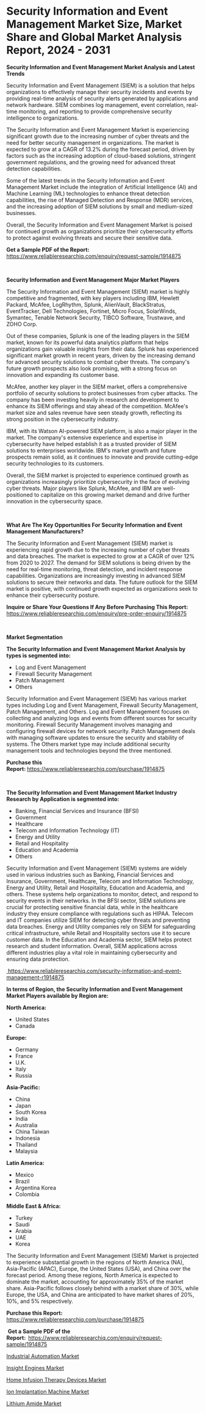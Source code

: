 <p><h1>Security Information and Event Management Market Size, Market Share and Global Market Analysis Report, 2024 - 2031</h1></p><p><strong>Security Information and Event Management Market Analysis and Latest Trends</strong></p>
<p><p>Security Information and Event Management (SIEM) is a solution that helps organizations to effectively manage their security incidents and events by providing real-time analysis of security alerts generated by applications and network hardware. SIEM combines log management, event correlation, real-time monitoring, and reporting to provide comprehensive security intelligence to organizations.</p><p>The Security Information and Event Management Market is experiencing significant growth due to the increasing number of cyber threats and the need for better security management in organizations. The market is expected to grow at a CAGR of 13.2% during the forecast period, driven by factors such as the increasing adoption of cloud-based solutions, stringent government regulations, and the growing need for advanced threat detection capabilities.</p><p>Some of the latest trends in the Security Information and Event Management Market include the integration of Artificial Intelligence (AI) and Machine Learning (ML) technologies to enhance threat detection capabilities, the rise of Managed Detection and Response (MDR) services, and the increasing adoption of SIEM solutions by small and medium-sized businesses.</p><p>Overall, the Security Information and Event Management Market is poised for continued growth as organizations prioritize their cybersecurity efforts to protect against evolving threats and secure their sensitive data.</p></p>
<p><strong>Get a Sample PDF of the Report:&nbsp;</strong> <a href="https://www.reliableresearchiq.com/enquiry/request-sample/1914875">https://www.reliableresearchiq.com/enquiry/request-sample/1914875</a></p>
<p>&nbsp;</p>
<p><strong>Security Information and Event Management Major Market Players</strong></p>
<p><p>The Security Information and Event Management (SIEM) market is highly competitive and fragmented, with key players including IBM, Hewlett Packard, McAfee, LogRhythm, Splunk, AlienVault, BlackStratus, EventTracker, Dell Technologies, Fortinet, Micro Focus, SolarWinds, Symantec, Tenable Network Security, TIBCO Software, Trustwave, and ZOHO Corp.</p><p>Out of these companies, Splunk is one of the leading players in the SIEM market, known for its powerful data analytics platform that helps organizations gain valuable insights from their data. Splunk has experienced significant market growth in recent years, driven by the increasing demand for advanced security solutions to combat cyber threats. The company's future growth prospects also look promising, with a strong focus on innovation and expanding its customer base.</p><p>McAfee, another key player in the SIEM market, offers a comprehensive portfolio of security solutions to protect businesses from cyber attacks. The company has been investing heavily in research and development to enhance its SIEM offerings and stay ahead of the competition. McAfee's market size and sales revenue have seen steady growth, reflecting its strong position in the cybersecurity industry.</p><p>IBM, with its Watson AI-powered SIEM platform, is also a major player in the market. The company's extensive experience and expertise in cybersecurity have helped establish it as a trusted provider of SIEM solutions to enterprises worldwide. IBM's market growth and future prospects remain solid, as it continues to innovate and provide cutting-edge security technologies to its customers.</p><p>Overall, the SIEM market is projected to experience continued growth as organizations increasingly prioritize cybersecurity in the face of evolving cyber threats. Major players like Splunk, McAfee, and IBM are well-positioned to capitalize on this growing market demand and drive further innovation in the cybersecurity space.</p></p>
<p>&nbsp;</p>
<p><strong>What Are The Key Opportunities For Security Information and Event Management Manufacturers?</strong></p>
<p><p>The Security Information and Event Management (SIEM) market is experiencing rapid growth due to the increasing number of cyber threats and data breaches. The market is expected to grow at a CAGR of over 12% from 2020 to 2027. The demand for SIEM solutions is being driven by the need for real-time monitoring, threat detection, and incident response capabilities. Organizations are increasingly investing in advanced SIEM solutions to secure their networks and data. The future outlook for the SIEM market is positive, with continued growth expected as organizations seek to enhance their cybersecurity posture.</p></p>
<p><strong>Inquire or Share Your Questions If Any Before Purchasing This Report:</strong> <a href="https://www.reliableresearchiq.com/enquiry/pre-order-enquiry/1914875">https://www.reliableresearchiq.com/enquiry/pre-order-enquiry/1914875</a></p>
<p>&nbsp;</p>
<p><strong>Market Segmentation</strong></p>
<p><strong>The Security Information and Event Management Market Analysis by types is segmented into:</strong></p>
<p><ul><li>Log and Event Management</li><li>Firewall Security Management</li><li>Patch Management</li><li>Others</li></ul></p>
<p><p>Security Information and Event Management (SIEM) has various market types including Log and Event Management, Firewall Security Management, Patch Management, and Others. Log and Event Management focuses on collecting and analyzing logs and events from different sources for security monitoring. Firewall Security Management involves managing and configuring firewall devices for network security. Patch Management deals with managing software updates to ensure the security and stability of systems. The Others market type may include additional security management tools and technologies beyond the three mentioned.</p></p>
<p><strong>Purchase this Report:&nbsp;</strong><a href="https://www.reliableresearchiq.com/purchase/1914875">https://www.reliableresearchiq.com/purchase/1914875</a></p>
<p>&nbsp;</p>
<p><strong>The Security Information and Event Management Market Industry Research by Application is segmented into:</strong></p>
<p><ul><li>Banking, Financial Services and Insurance (BFSI)</li><li>Government</li><li>Healthcare</li><li>Telecom and Information Technology (IT)</li><li>Energy and Utility</li><li>Retail and Hospitality</li><li>Education and Academia</li><li>Others</li></ul></p>
<p><p>Security Information and Event Management (SIEM) systems are widely used in various industries such as Banking, Financial Services and Insurance, Government, Healthcare, Telecom and Information Technology, Energy and Utility, Retail and Hospitality, Education and Academia, and others. These systems help organizations to monitor, detect, and respond to security events in their networks. In the BFSI sector, SIEM solutions are crucial for protecting sensitive financial data, while in the healthcare industry they ensure compliance with regulations such as HIPAA. Telecom and IT companies utilize SIEM for detecting cyber threats and preventing data breaches. Energy and Utility companies rely on SIEM for safeguarding critical infrastructure, while Retail and Hospitality sectors use it to secure customer data. In the Education and Academia sector, SIEM helps protect research and student information. Overall, SIEM applications across different industries play a vital role in maintaining cybersecurity and ensuring data protection.</p></p>
<p><a href="https://www.reliableresearchiq.com/security-information-and-event-management-r1914875">&nbsp;https://www.reliableresearchiq.com/security-information-and-event-management-r1914875</a></p>
<p><strong>In terms of Region, the Security Information and Event Management Market Players available by Region are:</strong></p>
<p>
    <p> <strong> North America: </strong>
        <ul>
            <li>United States</li>
            <li>Canada</li>
        </ul>
        </p> 
    <p> <strong> Europe: </strong>
        <ul>
            <li>Germany</li>
            <li>France</li>
            <li>U.K.</li>
            <li>Italy</li>
            <li>Russia</li>
        </ul>
        </p> 
    <p> <strong> Asia-Pacific: </strong>
        <ul>
            <li>China</li>
            <li>Japan</li>
            <li>South Korea</li>
            <li>India</li>
            <li>Australia</li>
            <li>China Taiwan</li>
            <li>Indonesia</li>
            <li>Thailand</li>
            <li>Malaysia</li>
        </ul>
        </p> 
    <p> <strong> Latin America: </strong>
        <ul>
            <li>Mexico</li>
            <li>Brazil</li>
            <li>Argentina Korea</li>
            <li>Colombia</li>
        </ul>
        </p> 
    <p> <strong> Middle East & Africa: </strong>
        <ul>
            <li>Turkey</li>
            <li>Saudi</li>
            <li>Arabia</li>
            <li>UAE</li>
            <li>Korea</li>
        </ul>
    </p>
    </p>
<p><p>The Security Information and Event Management (SIEM) Market is projected to experience substantial growth in the regions of North America (NA), Asia-Pacific (APAC), Europe, the United States (USA), and China over the forecast period. Among these regions, North America is expected to dominate the market, accounting for approximately 35% of the market share. Asia-Pacific follows closely behind with a market share of 30%, while Europe, the USA, and China are anticipated to have market shares of 20%, 10%, and 5% respectively.</p></p>
<p><strong>Purchase this Report: </strong><a href="https://www.reliableresearchiq.com/purchase/1914875">https://www.reliableresearchiq.com/purchase/1914875</a></p>
<p>&nbsp;<strong>Get a Sample PDF of the Report:&nbsp;&nbsp;</strong><a href="https://www.reliableresearchiq.com/enquiry/request-sample/1914875">https://www.reliableresearchiq.com/enquiry/request-sample/1914875</a></p>
<p><strong></strong></p>
<p><p><a href="https://github.com/JosephMorgnlvXXff/Market-Research-Report-List-1/blob/main/industrial-automation-market.md">Industrial Automation Market</a></p><p><a href="https://github.com/trameciabutler45/Market-Research-Report-List-1/blob/main/insight-engines-market.md">Insight Engines Market</a></p><p><a href="https://www.linkedin.com/pulse/home-infusion-therapy-devices-market-trends-detailed-study-5i9me">Home Infusion Therapy Devices Market</a></p><p><a href="https://www.linkedin.com/pulse/global-ion-implantation-machine-market-projected-grow-cagr-np24e">Ion Implantation Machine Market</a></p><p><a href="https://medium.com/@rachel.baile55467/lithium-amide-market-share-market-analysis-growth-trends-forecasts-for-period-from-2024-005d807b6fc8">Lithium Amide Market</a></p></p>